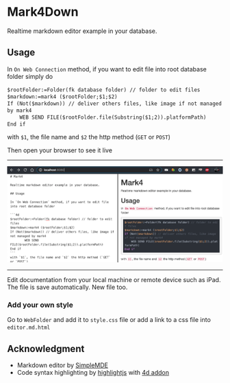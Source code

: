 ﻿# Mark4Down

Realtime markdown editor example in your database.

## Usage

In `On Web Connection` method, if you want to edit file into root database folder simply do

```4d
$rootFolder:=Folder(fk database folder) // folder to edit files
$markdown:=mark4 ($rootFolder;$1;$2)
If (Not($markdown)) // deliver others files, like image if not managed by mark4
	WEB SEND FILE($rootFolder.file(Substring($1;2)).platformPath)
End if
```

with `$1`, the file name and `$2` the http method (`GET` or `POST`)

Then open your browser to see it live

---

![preview](Documentation/preview.png)

---

Edit documentation from your local machine or remote device such as iPad. The file is save automatically. New file too.

### Add your own style

Go to `WebFolder` and add it to `style.css` file or add a link to a css file into `editor.md.html`

## Acknowledgment

- Markdown editor by [SimpleMDE](https://github.com/sparksuite/simplemde-markdown-editor)
- Code syntax highlighting by [highlightjs](https://highlightjs.org/) with [4d addon](https://github.com/highlightjs/highlightjs-4d)
